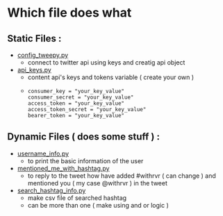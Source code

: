# Which file does what

## Static Files :

-   [config_tweepy.py](./config_tweepy.py)
    -   connect to twitter api using keys and creatig api object
-   [api_keys.py](./api_keys.py)
    -   content api's keys and tokens variable ( create your own )
    -   ```
        consumer_key = "your_key_value"
        consumer_secret = "your_key_value"
        access_token = "your_key_value"
        access_token_secret = "your_key_value"
        bearer_token = "your_key_value"
        ```

## Dynamic Files ( does some stuff ) :

-   [username_info.py](./username_info.py)
    -   to print the basic information of the user
-   [mentioned_me_with_hashtag.py](./mentioned_me_with_hashtag.py)
    -   to reply to the tweet how have added #withrvr ( can change ) and mentioned you ( my case @withrvr ) in the tweet
-   [search_hashtag_info.py](./search_hashtag_info.py)
    -   make csv file of searched hashtag
    -   can be more than one ( make using and or logic )
